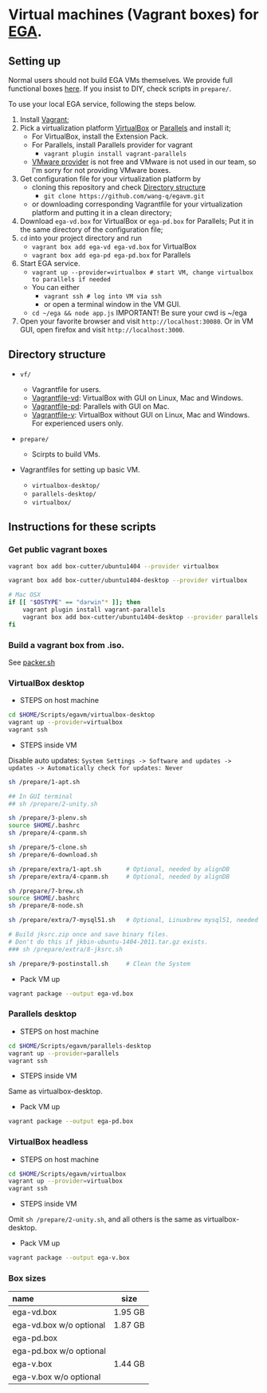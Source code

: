 # Virtual machines (Vagrant boxes) for [EGA](http://ega.nju.edu.cn).

## Setting up

Normal users should not build EGA VMs themselves. We provide full functional boxes [here](http://ega.nju.edu.cn/download). If you insist to DIY, check scripts in `prepare/`.

To use your local EGA service, following the steps below.

1. Install [Vagrant](https://www.vagrantup.com/downloads.html);
2. Pick a virtualization platform [VirtualBox](https://www.virtualbox.org/wiki/Download_Old_Builds_4_3) or [Parallels](http://www.parallels.com/products/desktop/) and install it;
    + For VirtualBox, install the Extension Pack.
    + For Parallels, install Parallels provider for vagrant
        - `vagrant plugin install vagrant-parallels`
    + [VMware provider](http://www.vagrantup.com/vmware) is not free and VMware is not used in our team, so I'm sorry for not providing VMware boxes.
3. Get configuration file for your virtualization platform by
    + cloning this repository and check [Directory structure](#directory-structure)
        - `git clone https://github.com/wang-q/egavm.git`
    + or downloading corresponding Vagrantfile for your virtualization platform and putting it in a clean directory;
4. Download `ega-vd.box` for VirtualBox or `ega-pd.box` for Parallels; Put it in the same directory of the configuration file;
5. `cd` into your project directory and run
    + `vagrant box add ega-vd ega-vd.box` for VirtualBox
    + `vagrant box add ega-pd ega-pd.box` for Parallels
6. Start EGA service.
    + `vagrant up --provider=virtualbox # start VM, change virtualbox to parallels if needed`
    + You can either 
        - `vagrant ssh # log into VM via ssh`
        - or open a terminal window in the VM GUI.
    + `cd ~/ega && node app.js` IMPORTANT! Be sure your cwd is ~/ega
7. Open your favorite browser and visit `http://localhost:30080`. Or in VM GUI, open firefox and visit `http://localhost:3000`.

## Directory structure

* `vf/`
    + Vagrantfile for users.
    + [Vagrantfile-vd](vf/Vagrantfile-vd): VirtualBox with GUI on Linux, Mac and Windows.
    + [Vagrantfile-pd](vf/Vagrantfile-pd): Parallels with GUI on Mac.
    + [Vagrantfile-v](vf/Vagrantfile-v): VirtualBox without GUI on Linux, Mac and Windows. For experienced users only.

* `prepare/`
    + Scirpts to build VMs.

* Vagrantfiles for setting up basic VM.
    + `virtualbox-desktop/`
    + `parallels-desktop/`
    + `virtualbox/`

## Instructions for these scripts

### Get public vagrant boxes

```bash
vagrant box add box-cutter/ubuntu1404 --provider virtualbox

vagrant box add box-cutter/ubuntu1404-desktop --provider virtualbox

# Mac OSX
if [[ "$OSTYPE" == "darwin"* ]]; then
    vagrant plugin install vagrant-parallels
    vagrant box add box-cutter/ubuntu1404-desktop --provider parallels
fi
```

### Build a vagrant box from .iso.

See [packer.sh](prepare/packer.sh)

### VirtualBox desktop

* STEPS on host machine

```bash
cd $HOME/Scripts/egavm/virtualbox-desktop
vagrant up --provider=virtualbox
vagrant ssh
```

* STEPS inside VM

Disable auto updates: `System Settings -> Software and updates -> updates -> Automatically check for updates: Never`

```bash
sh /prepare/1-apt.sh

## In GUI terminal
## sh /prepare/2-unity.sh

sh /prepare/3-plenv.sh
source $HOME/.bashrc
sh /prepare/4-cpanm.sh

sh /prepare/5-clone.sh
sh /prepare/6-download.sh

sh /prepare/extra/1-apt.sh       # Optional, needed by alignDB
sh /prepare/extra/4-cpanm.sh     # Optional, needed by alignDB

sh /prepare/7-brew.sh
source $HOME/.bashrc
sh /prepare/8-node.sh

sh /prepare/extra/7-mysql51.sh   # Optional, Linuxbrew mysql51, needed by alignDB

# Build jksrc.zip once and save binary files.
# Don't do this if jkbin-ubuntu-1404-2011.tar.gz exists.
### sh /prepare/extra/8-jksrc.sh

sh /prepare/9-postinstall.sh     # Clean the System
```

* Pack VM up

```bash
vagrant package --output ega-vd.box
```

### Parallels desktop

* STEPS on host machine

```bash
cd $HOME/Scripts/egavm/parallels-desktop
vagrant up --provider=parallels
vagrant ssh
```

* STEPS inside VM

Same as virtualbox-desktop.

* Pack VM up

```bash
vagrant package --output ega-pd.box
```

### VirtualBox headless

* STEPS on host machine

```bash
cd $HOME/Scripts/egavm/virtualbox
vagrant up --provider=virtualbox
vagrant ssh
```

* STEPS inside VM

Omit `sh /prepare/2-unity.sh`, and all others is the same as virtualbox-desktop.

* Pack VM up

```bash
vagrant package --output ega-v.box
```

### Box sizes

| name                    | size             |
| :-------------          | :--------------: |
| ega-vd.box              | 1.95 GB          |
| ega-vd.box w/o optional | 1.87 GB          |
| ega-pd.box              |                  |
| ega-pd.box w/o optional |                  |
| ega-v.box               | 1.44 GB          |
| ega-v.box w/o optional  |                  |
